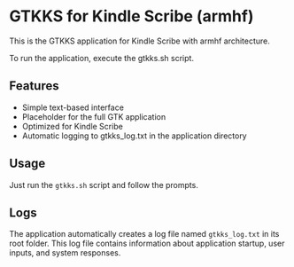 # GTKKS for Kindle Scribe (armhf)

This is the GTKKS application for Kindle Scribe with armhf architecture.

To run the application, execute the gtkks.sh script.

## Features

- Simple text-based interface
- Placeholder for the full GTK application
- Optimized for Kindle Scribe
- Automatic logging to gtkks_log.txt in the application directory

## Usage

Just run the `gtkks.sh` script and follow the prompts.

## Logs

The application automatically creates a log file named `gtkks_log.txt` in its root folder.
This log file contains information about application startup, user inputs, and system responses.
